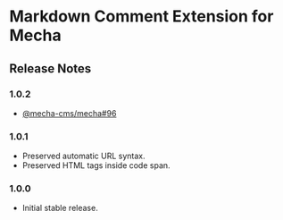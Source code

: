 Markdown Comment Extension for Mecha
====================================

Release Notes
-------------

### 1.0.2

 - [@mecha-cms/mecha#96](https://github.com/mecha-cms/mecha/issues/96)

### 1.0.1

 - Preserved automatic URL syntax.
 - Preserved HTML tags inside code span.

### 1.0.0

 - Initial stable release.
